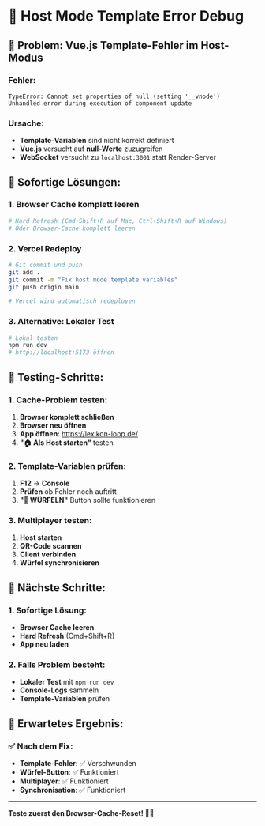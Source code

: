 # 🚨 Host Mode Template Error Debug

## 🚨 **Problem**: Vue.js Template-Fehler im Host-Modus

### **Fehler**:

```
TypeError: Cannot set properties of null (setting '__vnode')
Unhandled error during execution of component update
```

### **Ursache**:

- **Template-Variablen** sind nicht korrekt definiert
- **Vue.js** versucht auf **null-Werte** zuzugreifen
- **WebSocket** versucht zu `localhost:3001` statt Render-Server

## 🔧 **Sofortige Lösungen**:

### **1. Browser Cache komplett leeren**

```bash
# Hard Refresh (Cmd+Shift+R auf Mac, Ctrl+Shift+R auf Windows)
# Oder Browser-Cache komplett leeren
```

### **2. Vercel Redeploy**

```bash
# Git commit und push
git add .
git commit -m "Fix host mode template variables"
git push origin main

# Vercel wird automatisch redeployen
```

### **3. Alternative: Lokaler Test**

```bash
# Lokal testen
npm run dev
# http://localhost:5173 öffnen
```

## 🎯 **Testing-Schritte**:

### **1. Cache-Problem testen**:

1. **Browser komplett schließen**
2. **Browser neu öffnen**
3. **App öffnen**: https://lexikon-loop.de/
4. **"🏠 Als Host starten"** testen

### **2. Template-Variablen prüfen**:

1. **F12** → **Console**
2. **Prüfen** ob Fehler noch auftritt
3. **"🎲 WÜRFELN"** Button sollte funktionieren

### **3. Multiplayer testen**:

1. **Host starten**
2. **QR-Code scannen**
3. **Client verbinden**
4. **Würfel synchronisieren**

## 🚀 **Nächste Schritte**:

### **1. Sofortige Lösung**:

- **Browser Cache leeren**
- **Hard Refresh** (Cmd+Shift+R)
- **App neu laden**

### **2. Falls Problem besteht**:

- **Lokaler Test** mit `npm run dev`
- **Console-Logs** sammeln
- **Template-Variablen** prüfen

## 🎯 **Erwartetes Ergebnis**:

### **✅ Nach dem Fix**:

- **Template-Fehler**: ✅ Verschwunden
- **Würfel-Button**: ✅ Funktioniert
- **Multiplayer**: ✅ Funktioniert
- **Synchronisation**: ✅ Funktioniert

---

**Teste zuerst den Browser-Cache-Reset! 🔄✨**
